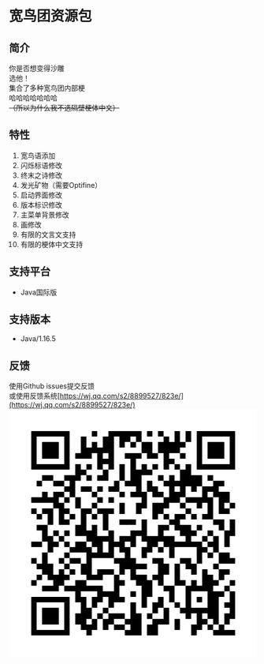 # 宽鸟团资源包
## 简介
你是否想变得沙雕    
选他！    
集合了多种宽鸟团内部梗    
哈哈哈哈哈哈哈    
~~（所以为什么我不选隔壁梗体中文）~~    
## 特性
1. 宽鸟语添加
2. 闪烁标语修改
3. 终末之诗修改
4. 发光矿物（需要Optifine）
5. 启动界面修改
6. 版本标识修改
7. 主菜单背景修改
8. 画修改
9. 有限的文言文支持
10. 有限的梗体中文支持
## 支持平台
* Java国际版
## 支持版本
* Java/1.16.5
## 反馈
使用Github issues提交反馈    
或使用反馈系统[https://wj.qq.com/s2/8899527/823e/](https://wj.qq.com/s2/8899527/823e/)
![二维码](./qrcode.png)
